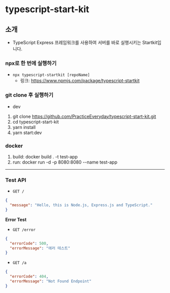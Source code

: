 # typescript-start-kit

## 소개

-   TypeScript Express 프레임워크를 사용하여 서버를 바로 실행시키는 Startkit입니다.

### npx로 한 번에 실행하기

-   `npx typescript-startkit [repoName]`
    -   링크: https://www.npmjs.com/package/typescript-startkit

### git clone 후 실행하기

-   dev

1. git clone https://github.com/PracticeEveryday/typescript-start-kit.git
2. cd typescript-start-kit
3. yarn install
4. yarn start:dev

### docker 
1. build: docker build . -t test-app
2. run: docker run -d -p 8080:8080 --name test-app
---

### Test API

-   `GET /`

```json
{
  "message": "Hello, this is Node.js, Express.js and TypeScript."
}
```

**Error Test**

-   `GET /error`

```json
{
  "errorCode": 500,
  "errorMessage": "에러 테스트"
}
```

-   `GET /a`

```json
{
  "errorCode": 404,
  "errorMessage": "Not Found Endpoint"
}
```
